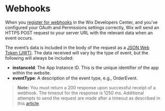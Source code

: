 # Webhooks
When you [register for webhooks](https://devforum.wix.com/en/article/about-webhooks#register-for-webhooks) in the Wix Developers Center, and you’ve configured your OAuth and Permissions settings correctly, Wix will send an HTTPS POST request to your server URL with the relevant data when an event occurs.

The event’s data is included in the body of the request as a [JSON Web Token (JWT)](https://jwt.io/introduction/). 
The data received will vary by the type of event, but the following will always be included:
* **instanceId**: The App Instance ID. This is the unique identifier of the app within the website.
* **eventType**: A description of the event type, e.g., OrderEvent.

> **Note:**
> You must return a 200 response upon successful receipt of a webhook. The timeout for the response is 1250 ms. Additional attempts to send the request are made after a timeout as described in this [article](https://devforum.wix.com/kb/en/article/about-webhooks#resend-policy).